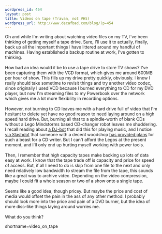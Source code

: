 ```yaml
--- 
wordpress_id: 454
layout: post
title: Videos on tape (Travan, not VHS)
wordpress_url: http://www.decafbad.com/blog/?p=454
---
```

Oh and while I'm writing about watching video files on my TV, I've
been thinking of getting myself a tape drive.  Sure, I'll use it to
actually, finally, back up all the important things I have littered
around my handful of machines.  Having established a backup routine
at work, I've gotten to thinking.
<br /><br />
How bad an idea would it be to use a tape drive to store TV shows?
I've been capturing them with the VCD format, which gives me around
600MB per hour of show.  This fills up my drive pretty quickly,
obviously.  I know I really should take sometime to revisit things and
try another video codec, since originally I used VCD because I burned
everything to CD for my DVD player, but now I'm streaming files to my
Powerbook over the network which gives me a lot more flexibility in
recording options.
<br /><br />
However, not burning to CD leaves me with a hard drive full of video
that I'm hesitant to delete yet have no good reason to need laying around on a
high speed hard drive.  But, burning all that to a spindle-worth
of blank CDs without a Lego Mindstorms based CD-changer robot leaves
me shuddering.  I recall reading about <a href="http://www.djzone.net/pg/0101/tf01001.shtml" target="_top">a DJ-bot</a>
that did this for playing music, and I notice <a href="http://ask.slashdot.org/articles/03/07/22/122253.shtml?tid=137&amp;tid=198" target="_top">via Slashdot</a> that someone with a
decent woodshop <a href="http://www.sentex.net/~mwandel/tech/changer.html" target="_top">has provided plans</a>
for such a beast for a CD writer.  But I can't afford the Legos at
the present moment, and I'll only end up hurting myself working with
power tools.
<br /><br />
Then, I remember that high capacity tapes make backing up lots of data
easy at work.  I know that the tape trade off is capacity and price
for speed of access.  But, if all I need to do is skip from one file
to the next and only need relatively low bandwidth to stream the file
from the tape, this sounds like a great way to archive video.
Depending on the video compression, maybe I could fit a whole season
or two of a show onto a single tape.
<br /><br />
Seems like a good idea, though pricey.  But maybe the price and cost
of media would offset the pain in the ass of any other method.  I probably
should look more into the price and pain of a DVD burner, but the idea
of more disc-like things laying around worries me.
<br /><br />
What do you think?
<!--more-->
shortname=video_on_tape
